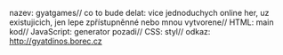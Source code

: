 nazev: gyatgames//
co to bude delat: vice jednoduchych online her, uz existujicich, jen lepe zpřístupněnné nebo mnou vytvorene//
HTML: main kod//
JavaScript: generator pozadi//
CSS: styl//
odkaz: http://gyatdinos.borec.cz
